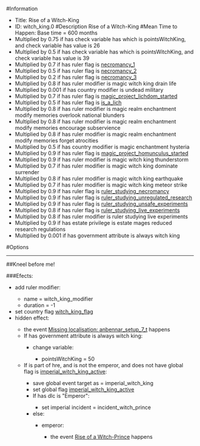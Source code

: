 #Information
 - Title: Rise of a Witch-King
 - ID: witch_king.0
#Description
Rise of a Witch-King
#Mean Time to Happen:
Base time = 600 months
 - Multiplied by 0.75 if has check variable has which is pointsWitchKing, and check variable has value is 26
 - Multiplied by 0.5 if has check variable has which is pointsWitchKing, and check variable has value is 39
 - Multiplied by 0.7 if has ruler flag is [necromancy_1](../flags/necromancy_1.md)
 - Multiplied by 0.5 if has ruler flag is [necromancy_2](../flags/necromancy_2.md)
 - Multiplied by 0.2 if has ruler flag is [necromancy_3](../flags/necromancy_3.md)
 - Multiplied by 0.8 if has ruler modifier is magic witch king drain life
 - Multiplied by 0.001 if has country modifier is undead military
 - Multiplied by 0.7 if has ruler flag is [magic_project_lichdom_started](../flags/magic_project_lichdom_started.md)
 - Multiplied by 0.5 if has ruler flag is [is_a_lich](../flags/is_a_lich.md)
 - Multiplied by 0.8 if has ruler modifier is magic realm enchantment modify memories overlook national blunders
 - Multiplied by 0.8 if has ruler modifier is magic realm enchantment modify memories encourage subservience
 - Multiplied by 0.8 if has ruler modifier is magic realm enchantment modify memories forget atrocities
 - Multiplied by 0.5 if has country modifier is magic enchantment hysteria
 - Multiplied by 0.9 if has ruler flag is [magic_project_homunculus_started](../flags/magic_project_homunculus_started.md)
 - Multiplied by 0.9 if has ruler modifier is magic witch king thunderstorm
 - Multiplied by 0.7 if has ruler modifier is magic witch king dominate surrender
 - Multiplied by 0.8 if has ruler modifier is magic witch king earthquake
 - Multiplied by 0.7 if has ruler modifier is magic witch king meteor strike
 - Multiplied by 0.9 if has ruler flag is [ruler_studying_necromancy](../flags/ruler_studying_necromancy.md)
 - Multiplied by 0.9 if has ruler flag is [ruler_studying_unregulated_research](../flags/ruler_studying_unregulated_research.md)
 - Multiplied by 0.9 if has ruler flag is [ruler_studying_unsafe_experiments](../flags/ruler_studying_unsafe_experiments.md)
 - Multiplied by 0.8 if has ruler flag is [ruler_studying_live_experiments](../flags/ruler_studying_live_experiments.md)
 - Multiplied by 0.8 if has ruler modifier is ruler studying live experiments
 - Multiplied by 0.9 if has estate privilege is estate mages reduced research regulations
 - Multiplied by 0.001 if has government attribute is always witch king

#Options

___
##Kneel before me!

###Efects:<ul><li>add ruler modifier:</li><ul><li>name = witch_king_modifier</li><li>duration = -1</li></ul><li>set country flag [witch_king_flag](../flags/witch_king_flag.md)</li><li>hidden effect:</li><ul><li>the event [Missing localisation: anbennar_setup_7_t](../events/missing_localisation_anbennar_setup_7_t.md) happens</li><li>If has government attribute is always witch king:</li><ul><li>change variable:</li><ul><li>pointsWitchKing = 50</li></ul></ul><li>If is part of hre, and  is not the emperor, and does not have global flag is [imperial_witch_king_active](../flags/imperial_witch_king_active.md):</li><ul><li>save global event target as = imperial_witch_king</li><li>set global flag [imperial_witch_king_active](../flags/imperial_witch_king_active.md)</li><li>If has dlc is "Emperor":</li><ul><li>set imperial incident = incident_witch_prince</li></ul><li>else:</li><ul><li>emperor:</li><ul><li>the event [Rise of a Witch-Prince](../events/rise_of_a_witch_prince.md) happens</li></ul></ul></ul></ul></ul>
